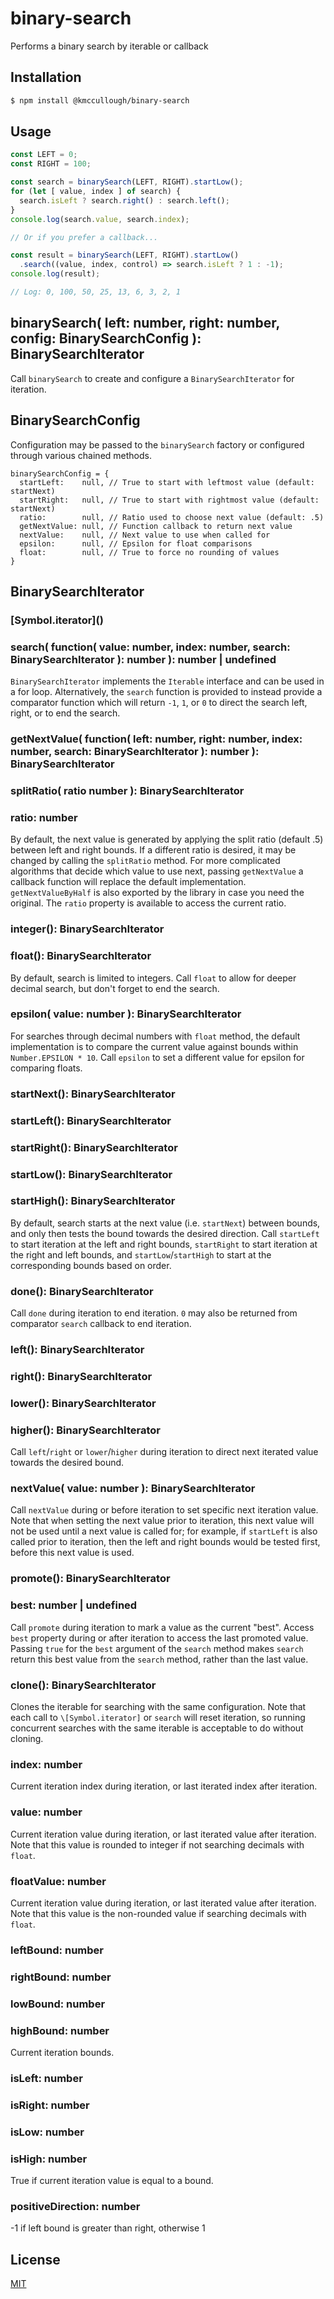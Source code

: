 # binary-search

Performs a binary search by iterable or callback

## Installation

```bash
$ npm install @kmccullough/binary-search
```

## Usage

```js
const LEFT = 0;
const RIGHT = 100;

const search = binarySearch(LEFT, RIGHT).startLow();
for (let [ value, index ] of search) {
  search.isLeft ? search.right() : search.left();
}
console.log(search.value, search.index);

// Or if you prefer a callback...

const result = binarySearch(LEFT, RIGHT).startLow()
  .search((value, index, control) => search.isLeft ? 1 : -1);
console.log(result);

// Log: 0, 100, 50, 25, 13, 6, 3, 2, 1
```

## binarySearch( left: number, right: number, config: BinarySearchConfig ): BinarySearchIterator

Call `binarySearch` to create and configure a `BinarySearchIterator` for iteration.


## BinarySearchConfig

Configuration may be passed to the `binarySearch` factory or configured through
various chained methods.

```
binarySearchConfig = {
  startLeft:    null, // True to start with leftmost value (default: startNext)
  startRight:   null, // True to start with rightmost value (default: startNext)
  ratio:        null, // Ratio used to choose next value (default: .5)
  getNextValue: null, // Function callback to return next value
  nextValue:    null, // Next value to use when called for
  epsilon:      null, // Epsilon for float comparisons
  float:        null, // True to force no rounding of values
}
```

## BinarySearchIterator


### \[Symbol.iterator]()
### search( function( value: number, index: number, search: BinarySearchIterator ): number ): number | undefined

`BinarySearchIterator` implements the `Iterable` interface and can be used in a for loop.
Alternatively, the `search` function is provided to instead provide a comparator
function which will return `-1`, `1`, or `0` to direct the search left, right, 
or to end the search. 


### getNextValue( function( left: number, right: number, index: number, search: BinarySearchIterator ): number ): BinarySearchIterator
### splitRatio( ratio number ): BinarySearchIterator
### ratio: number

By default, the next value is generated by applying the split ratio (default .5)
between left and right bounds. If a different ratio is desired, it may be changed
by calling the `splitRatio` method.
For more complicated algorithms that decide which value to use next, passing
`getNextValue` a callback function will replace the default implementation.
`getNextValueByHalf` is also exported by the library in case you need the original.
The `ratio` property is available to access the current ratio.


### integer(): BinarySearchIterator
### float(): BinarySearchIterator

By default, search is limited to integers. Call `float` to allow for deeper
decimal search, but don't forget to end the search. 


### epsilon( value: number ): BinarySearchIterator

For searches through decimal numbers with `float` method, the default implementation
is to compare the current value against bounds within `Number.EPSILON * 10`.
Call `epsilon` to set a different value for epsilon for comparing floats.


### startNext(): BinarySearchIterator
### startLeft(): BinarySearchIterator
### startRight(): BinarySearchIterator
### startLow(): BinarySearchIterator
### startHigh(): BinarySearchIterator

By default, search starts at the next value (i.e. `startNext`) between bounds,
and only then tests the bound towards the desired direction. Call `startLeft`
to start iteration at the left and right bounds, `startRight`
to start iteration at the right and left bounds, and `startLow`/`startHigh` to
start at the corresponding bounds based on order.


### done(): BinarySearchIterator

Call `done` during iteration to end iteration. `0` may also be returned from 
comparator `search` callback to end iteration.


### left(): BinarySearchIterator
### right(): BinarySearchIterator
### lower(): BinarySearchIterator
### higher(): BinarySearchIterator

Call `left`/`right` or `lower`/`higher` during iteration to direct next iterated
value towards the desired bound.

### nextValue( value: number ): BinarySearchIterator

Call `nextValue` during or before iteration to set specific next iteration value.
Note that when setting the next value prior to iteration, this next value will
not be used until a next value is called for; for example, if `startLeft` is also
called prior to iteration, then the left and right bounds would be tested first,
before this next value is used.


### promote(): BinarySearchIterator
### best: number | undefined

Call `promote` during iteration to mark a value as the current "best".
Access `best` property during or after iteration to access the last promoted value.
Passing `true` for the `best` argument of the `search` method makes `search`
return this best value from the `search` method, rather than the last value.


### clone(): BinarySearchIterator

Clones the iterable for searching with the same configuration. Note that each call
to `\[Symbol.iterator]` or `search` will reset iteration, so running concurrent
searches with the same iterable is acceptable to do without cloning.


### index: number

Current iteration index during iteration, or last iterated index after iteration.


### value: number

Current iteration value during iteration, or last iterated value after iteration.
Note that this value is rounded to integer if not searching decimals with `float`.


### floatValue: number

Current iteration value during iteration, or last iterated value after iteration.
Note that this value is the non-rounded value if searching decimals with `float`.


### leftBound: number
### rightBound: number
### lowBound: number
### highBound: number

Current iteration bounds.


### isLeft: number
### isRight: number
### isLow: number
### isHigh: number

True if current iteration value is equal to a bound.


### positiveDirection: number

-1 if left bound is greater than right, otherwise 1


## License

[MIT](./LICENSE.txt)
